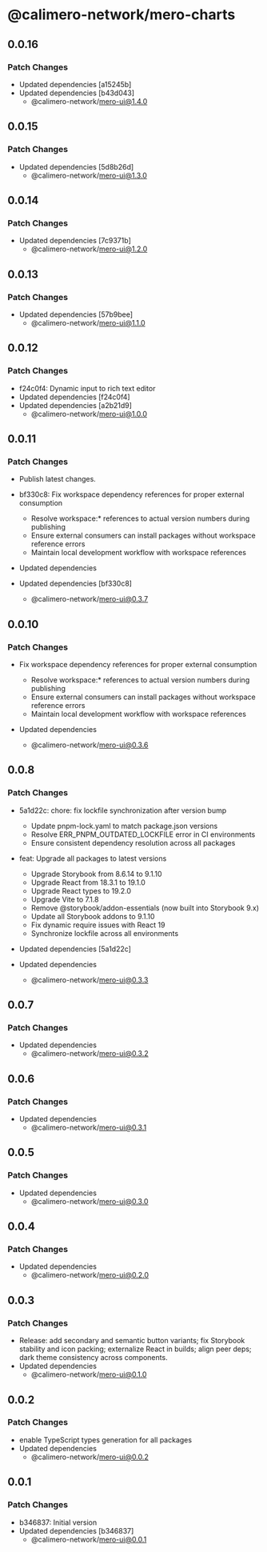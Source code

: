 # @calimero-network/mero-charts

## 0.0.16

### Patch Changes

- Updated dependencies [a15245b]
- Updated dependencies [b43d043]
  - @calimero-network/mero-ui@1.4.0

## 0.0.15

### Patch Changes

- Updated dependencies [5d8b26d]
  - @calimero-network/mero-ui@1.3.0

## 0.0.14

### Patch Changes

- Updated dependencies [7c9371b]
  - @calimero-network/mero-ui@1.2.0

## 0.0.13

### Patch Changes

- Updated dependencies [57b9bee]
  - @calimero-network/mero-ui@1.1.0

## 0.0.12

### Patch Changes

- f24c0f4: Dynamic input to rich text editor
- Updated dependencies [f24c0f4]
- Updated dependencies [a2b21d9]
  - @calimero-network/mero-ui@1.0.0

## 0.0.11

### Patch Changes

- Publish latest changes.
- bf330c8: Fix workspace dependency references for proper external consumption
  - Resolve workspace:\* references to actual version numbers during publishing
  - Ensure external consumers can install packages without workspace reference errors
  - Maintain local development workflow with workspace references

- Updated dependencies
- Updated dependencies [bf330c8]
  - @calimero-network/mero-ui@0.3.7

## 0.0.10

### Patch Changes

- Fix workspace dependency references for proper external consumption
  - Resolve workspace:\* references to actual version numbers during publishing
  - Ensure external consumers can install packages without workspace reference errors
  - Maintain local development workflow with workspace references

- Updated dependencies
  - @calimero-network/mero-ui@0.3.6

## 0.0.8

### Patch Changes

- 5a1d22c: chore: fix lockfile synchronization after version bump
  - Update pnpm-lock.yaml to match package.json versions
  - Resolve ERR_PNPM_OUTDATED_LOCKFILE error in CI environments
  - Ensure consistent dependency resolution across all packages

- feat: Upgrade all packages to latest versions
  - Upgrade Storybook from 8.6.14 to 9.1.10
  - Upgrade React from 18.3.1 to 19.1.0
  - Upgrade React types to 19.2.0
  - Upgrade Vite to 7.1.8
  - Remove @storybook/addon-essentials (now built into Storybook 9.x)
  - Update all Storybook addons to 9.1.10
  - Fix dynamic require issues with React 19
  - Synchronize lockfile across all environments

- Updated dependencies [5a1d22c]
- Updated dependencies
  - @calimero-network/mero-ui@0.3.3

## 0.0.7

### Patch Changes

- Updated dependencies
  - @calimero-network/mero-ui@0.3.2

## 0.0.6

### Patch Changes

- Updated dependencies
  - @calimero-network/mero-ui@0.3.1

## 0.0.5

### Patch Changes

- Updated dependencies
  - @calimero-network/mero-ui@0.3.0

## 0.0.4

### Patch Changes

- Updated dependencies
  - @calimero-network/mero-ui@0.2.0

## 0.0.3

### Patch Changes

- Release: add secondary and semantic button variants; fix Storybook stability and icon packing; externalize React in builds; align peer deps; dark theme consistency across components.
- Updated dependencies
  - @calimero-network/mero-ui@0.1.0

## 0.0.2

### Patch Changes

- enable TypeScript types generation for all packages
- Updated dependencies
  - @calimero-network/mero-ui@0.0.2

## 0.0.1

### Patch Changes

- b346837: Initial version
- Updated dependencies [b346837]
  - @calimero-network/mero-ui@0.0.1
